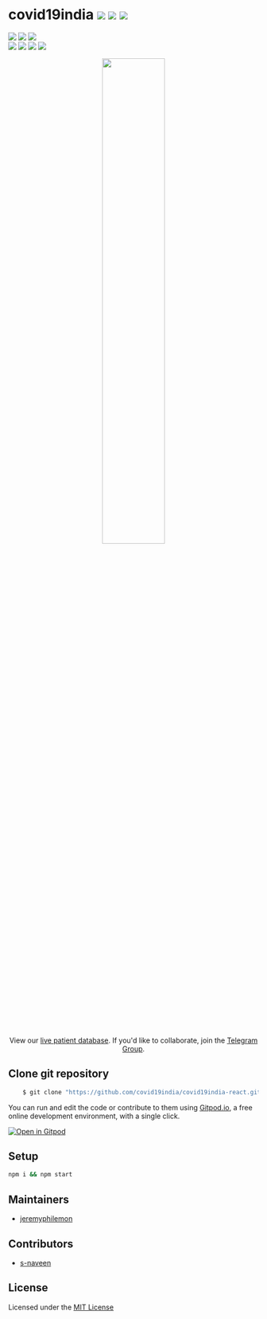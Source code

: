 # covid19india ![](https://img.shields.io/github/forks/covid19india/covid19india-react?style=social) ![](https://img.shields.io/github/stars/covid19india/covid19india-react?style=social) ![](https://img.shields.io/github/watchers/covid19india/covid19india-react?style=social) <br>

![](https://img.shields.io/github/repo-size/covid19india/covid19india-react) ![](https://img.shields.io/github/downloads/covid19india/covid19india-react/total) ![](https://img.shields.io/github/license/covid19india/covid19india-react?color=red)<br>
![](https://img.shields.io/github/issues/covid19india/covid19india-react?color=green) ![](https://img.shields.io/github/issues-pr/covid19india/covid19india-react?color=green) ![](https://img.shields.io/github/last-commit/covid19india/covid19india-react) ![](https://img.shields.io/github/contributors/covid19india/covid19india-react)

<p align="center">
<img src="https://lh3.googleusercontent.com/c1R9ua5XDaInXNNYEVKs5NzwQ36gYCXi1VJ5kLRxGcDYmyUSJM3dnkzqaPWP_CniaHQbQSr4yQqxmsoEGvGFrWFnBRAVjI4=s2560" width="50%">
</p>

<p align="center">
  View our <a href="https://docs.google.com/spreadsheets/d/1nzXUdaIWC84QipdVGUKTiCSc5xntBbpMpzLm6Si33zk">live patient database</a>.  If you'd like to collaborate, join the <a href="https://t.me/covid19indiaops">Telegram Group</a>.
 </p>

## Clone git repository

```sh
    $ git clone "https://github.com/covid19india/covid19india-react.git"
```

You can run and edit the code or contribute to them using [Gitpod.io](https://www.gitpod.io/), a free online development environment, with a single click.

[![Open in Gitpod](https://gitpod.io/button/open-in-gitpod.svg)](http://gitpod.io/#https://github.com/covid19india/covid19india-react)

## Setup

```sh
npm i && npm start
```
## Maintainers
- [jeremyphilemon](https://github.com/jeremyphilemon)

## Contributors
- [s-naveen](https://github.com/jeremyphilemon/covid19-india/pulls?q=is%3Apr+author%3As-naveen+is%3Aclosed)


## License

Licensed under the [MIT License](LICENSE.md) 